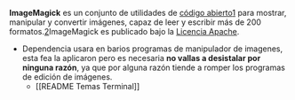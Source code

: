 **ImageMagick** es un conjunto de utilidades de [código abierto](https://es.wikipedia.org/wiki/C%C3%B3digo_abierto "Código abierto")[1](https://es.wikipedia.org/wiki/ImageMagick#cite_note-1)​ para mostrar, manipular y convertir imágenes, capaz de leer y escribir más de 200 formatos.[2](https://es.wikipedia.org/wiki/ImageMagick#cite_note-:0-2)​ ImageMagick es publicado bajo la [Licencia Apache](https://es.wikipedia.org/wiki/Licencia_Apache "Licencia Apache").

* Dependencia usara en barios programas de manipulador de imagenes, esta fea la aplicaron pero es necesaria **no vallas a desistalar por ninguna razón**, ya que por alguna razón tiende a romper los programas de edición de imágenes.
	* [[README Temas Terminal]]